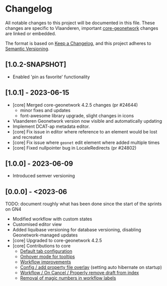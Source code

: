 # Changelog

All notable changes to this project will be documented in this file. These changes are specific to Vlaanderen, important
[core-geonetwork](https://github.com/geonetwork/core-geonetwork) changes are linked or embedded.

The format is based on [Keep a Changelog](https://keepachangelog.com/en/1.0.0/), and this project adheres
to [Semantic Versioning](https://semver.org/spec/v2.0.0.html).

## [1.0.2-SNAPSHOT]
- Enabled 'pin as favorite' functionality

## [1.0.1] - 2023-06-15
- [core] Merged core-geonetwork 4.2.5 changes (pr #24644)
  - minor fixes and updates
  - font-awesome library upgrade, slight changes in icons
- Vlaanderen Geonetwork version now visible and automatically updating
- Implement DCAT-ap metadata editor.
- [core] Fix issue in editor where reference to an element would be lost and recreated
- [core] Fix issue where `geonet` edit element where added multiple times
- [core] Fixed nullpointer bug in LocaleRedirects (pr #24802)

## [1.0.0] - 2023-06-09
- Introduced semver versioning

## [0.0.0] - <2023-06
TODO: document roughly what has been done since the start of the sprints on GN4

- Modified workflow with custom states
- Customised editor view
- Added liquibase versioning for database versioning, disabling Geonetwork-managed updates
- [core] Upgraded to core-geonetwork 4.2.5
- [core] Contributions to core
  - [Default tab configuration](https://github.com/geonetwork/core-geonetwork/pull/6986)
  - [Onhover mode for tooltips](https://github.com/geonetwork/core-geonetwork/pull/6987)
  - [Workflow improvements](https://github.com/geonetwork/core-geonetwork/pull/7011/files/68cea61c151e77351f7b8b7dc78e8c50c2597d0b..6210965c0b24c56e75478e5dde0d50add2dab66e)
  - [Config / add property file overlay](https://github.com/geonetwork/core-geonetwork/pull/6954/files) (setting auto hibernate on startup)
  - [Workflow / On Cancel / Properly remove draft from index](https://github.com/geonetwork/core-geonetwork/pull/7101)
  - [Removal of magic numbers in workflow labels](https://github.com/geonetwork/core-geonetwork/pull/7104)
